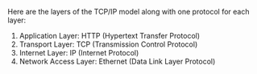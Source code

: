 Here are the layers of the TCP/IP model along with one protocol for each layer:

1. Application Layer: HTTP (Hypertext Transfer Protocol)
2. Transport Layer: TCP (Transmission Control Protocol)
3. Internet Layer: IP (Internet Protocol)
4. Network Access Layer: Ethernet (Data Link Layer Protocol)